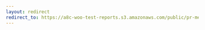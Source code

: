```yaml
---
layout: redirect
redirect_to: https://a8c-woo-test-reports.s3.amazonaws.com/public/pr-merge/40697/api/index.html
---
```

